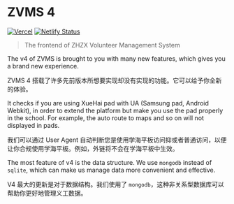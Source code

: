 # ZVMS 4

[![Vercel](https://vercelbadge.vercel.app/api/zvms/zvms4-frontend)](https://vercel.com/quasi-studio/zvms4-frontend) [![Netlify Status](https://api.netlify.com/api/v1/badges/64e280fa-ea7f-4f6b-a89d-7696b483b178/deploy-status)](https://app.netlify.com/sites/zvms/deploys)

> The frontend of ZHZX Volunteer Management System

The v4 of ZVMS is brought to you with many new features, which gives you a brand new experience.

ZVMS 4 搭载了许多先前版本所想要实现却没有实现的功能。它可以给予你全新的体验。

It checks if you are using XueHai pad with UA (Samsung pad, Android Webkit), in order to extend the platform but make you use the pad properly in the school. For example, the auto route to maps and so on will not displayed in pads.

我们可以通过 User Agent 自动判断您是使用学海平板访问抑或者普通访问，以便让你合规使用学海平板。例如，外链将不会在学海平板中生效。

The most feature of v4 is the data structure. We use `mongodb` instead of `sqlite`, which can make us manage data more convenient and effective.

V4 最大的更新是对于数据结构。我们使用了 `mongodb`，这种非关系型数据库可以帮助你更好地管理义工数据。
